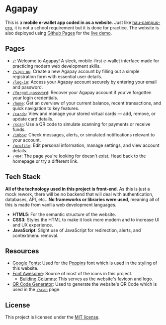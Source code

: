 # Agapay

This is a **mobile e-wallet app coded in as a website**. Just like [hau-campus-erp](https://github.com/enetwarch/hau-campus-erp), it is not a school requirement but it is done for practice. The website is also deployed using [Github Pages](https://pages.github.com/) for the [live demo](https://enetwarch.github.io/agapay).

## Pages

* [`/`](./index.html): Welcome to Agapay! A sleek, mobile-first e-wallet interface made for practicing modern web development skills.
* [`/sign-up`](./sign-up.html): Create a new Agapay account by filling out a simple registration form with essential user details.
* [`/log-in`](./log-in.html): Access your Agapay account securely by entering your email and password.
* [`/forgot-password`](./forgot-password.html): Recover your Agapay account if you’ve forgotten your login credentials.
* [`/home`](./home.html): Get an overview of your current balance, recent transactions, and quick navigation to key features.
* [`/cards`](./cards.html): View and manage your stored virtual cards — add, remove, or update card details.
* [`/scan`](./scan.html): Use a QR code to simulate scanning for payments or receive funds.
* [`/inbox`](./inbox.html): Check messages, alerts, or simulated notifications relevant to your account.
* [`/profile`](./profile.html): Edit personal information, manage settings, and view account details.
* [`/404`](./404.html): The page you're looking for doesn't exist. Head back to the homepage or try a different link.

## Tech Stack

**All of the technology used in this project is front-end**. As this is just a mock rework, there will be no backend that will deal with authentication, databases, API, etc.. **No frameworks or libraries were used**, meaning all of this is made from vanilla web development languages.

* **HTML5**: For the semantic structure of the website.
* **CSS3**: Styles the HTML to make it look more modern and to increase UI and UX experience.
* **JavaScript**: Slight use of JavaScript for redirection, alerts, and contextmenu removal.

## Resources

* [Google Fonts](https://fonts.google.com/): Used for the [Poppins](https://fonts.google.com/specimen/Poppins) font which is used in the styling of this website.
* [Font Awesome](https://fontawesome.com/): Source of most of the icons in this project.
  * [Building Columns](https://fontawesome.com/icons/building-columns): This serves as the website's favicon and logo.
* [QR Code Generator](https://www.qr-code-generator.com/): Used to generate the website's QR Code which is used in the [`/scan`](./scan.html) page.

## License

This project is licensed under the [MIT license](./LICENSE).
